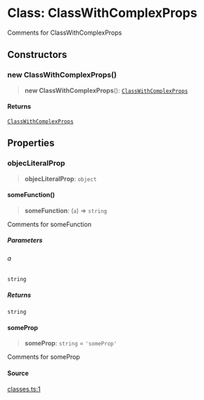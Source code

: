 # Class: ClassWithComplexProps

Comments for ClassWithComplexProps

## Constructors

### new ClassWithComplexProps()

> **new ClassWithComplexProps**(): [`ClassWithComplexProps`](ClassWithComplexProps.md)

#### Returns

[`ClassWithComplexProps`](ClassWithComplexProps.md)

## Properties

### objecLiteralProp

> **objecLiteralProp**: `object`

#### someFunction()

> **someFunction**: (`a`) => `string`

Comments for someFunction

##### Parameters

###### a

`string`

##### Returns

`string`

#### someProp

> **someProp**: `string` = `'someProp'`

Comments for someProp

#### Source

[classes.ts:1](http://source-url)
